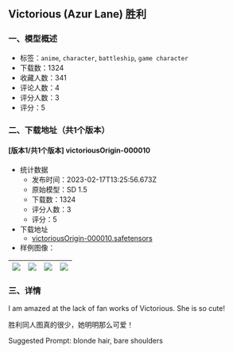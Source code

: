 ## Victorious (Azur Lane) 胜利
### 一、模型概述

- 标签：`anime`, `character`, `battleship`, `game character`
- 下载数：1324
- 收藏人数：341
- 评论人数：4
- 评分人数：3
- 评分：5

### 二、下载地址（共1个版本）

#### [版本1/共1个版本] victoriousOrigin-000010

- 统计数据
  - 发布时间：2023-02-17T13:25:56.673Z
  - 原始模型：SD 1.5
  - 下载数：1324
  - 评分人数：3
  - 评分：5
- 下载地址
  - [victoriousOrigin-000010.safetensors](https://civitai.com/api/download/models/8976)
- 样例图像：

| <img src="https://image.civitai.com/xG1nkqKTMzGDvpLrqFT7WA/3ba284a3-2cb1-4723-4637-762e1ab22d00/width=450/85870.jpeg" /> | <img src="https://image.civitai.com/xG1nkqKTMzGDvpLrqFT7WA/20ece864-ea00-4d33-ec6d-4f8892065a00/width=450/85876.jpeg" /> | <img src="https://image.civitai.com/xG1nkqKTMzGDvpLrqFT7WA/38ad4b4c-40e3-4581-250a-2a8b6d694700/width=450/85877.jpeg" /> | <img src="https://image.civitai.com/xG1nkqKTMzGDvpLrqFT7WA/5a2688a5-23f0-46a0-23b7-e274494da100/width=450/85875.jpeg" /> |
| ---- | ---- | ---- | ---- |


### 三、详情
<p>I am amazed at the lack of fan works of Victorious. She is so cute!</p><p>胜利同人图真的很少，她明明那么可爱！</p><p>Suggested Prompt: blonde hair, bare shoulders</p>
